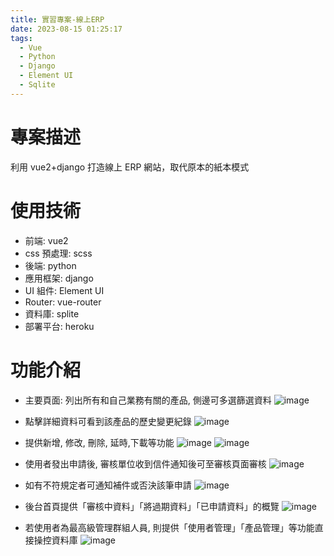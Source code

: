 ```yaml
---
title: 實習專案-線上ERP
date: 2023-08-15 01:25:17
tags:
  - Vue
  - Python
  - Django
  - Element UI
  - Sqlite
---
```


# 專案描述

利用 vue2+django 打造線上 ERP 網站，取代原本的紙本模式

# 使用技術

- 前端: vue2
- css 預處理: scss
- 後端: python
- 應用框架: django
- UI 組件: Element UI
- Router: vue-router
- 資料庫: splite
- 部署平台: heroku

# 功能介紹

- 主要頁面: 列出所有和自己業務有關的產品, 側邊可多選篩選資料
  ![image](main.png)

- 點擊詳細資料可看到該產品的歷史變更紀錄
  ![image](main2.png)

- 提供新增, 修改, 刪除, 延時,下載等功能
  ![image](add.png)
  ![image](edit.png)

- 使用者發出申請後, 審核單位收到信件通知後可至審核頁面審核
  ![image](verify1.png)

- 如有不符規定者可通知補件或否決該筆申請
  ![image](verify2.png)

- 後台首頁提供「審核中資料」「將過期資料」「已申請資料」的概覽
  ![image](backend.png)

- 若使用者為最高級管理群組人員, 則提供「使用者管理」「產品管理」等功能直接操控資料庫
  ![image](backend_user.png)
